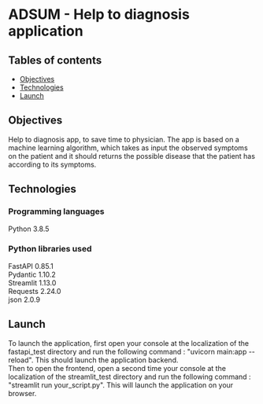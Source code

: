 # ADSUM - Help to diagnosis application

## Tables of contents

* [Objectives](#Objectives)
* [Technologies](#Technologies)
* [Launch](#Launch)

## Objectives

Help to diagnosis app, to save time to physician.
The app is based on a machine learning algorithm, which takes as input the observed symptoms on the patient and it should returns the possible disease that the patient has according 
to its symptoms.

## Technologies

### Programming languages
Python 3.8.5

### Python libraries used

FastAPI 0.85.1  
Pydantic 1.10.2  
Streamlit 1.13.0  
Requests 2.24.0  
json 2.0.9  

## Launch

To launch the application, first open your console at the localization of the fastapi_test directory and run the following command : "uvicorn main:app --reload".
This should launch the application backend.  
Then to open the frontend, open a second time your console at the localization of the streamlit_test directory and run the following command : "streamlit run your_script.py".
This will launch the application on your browser.
